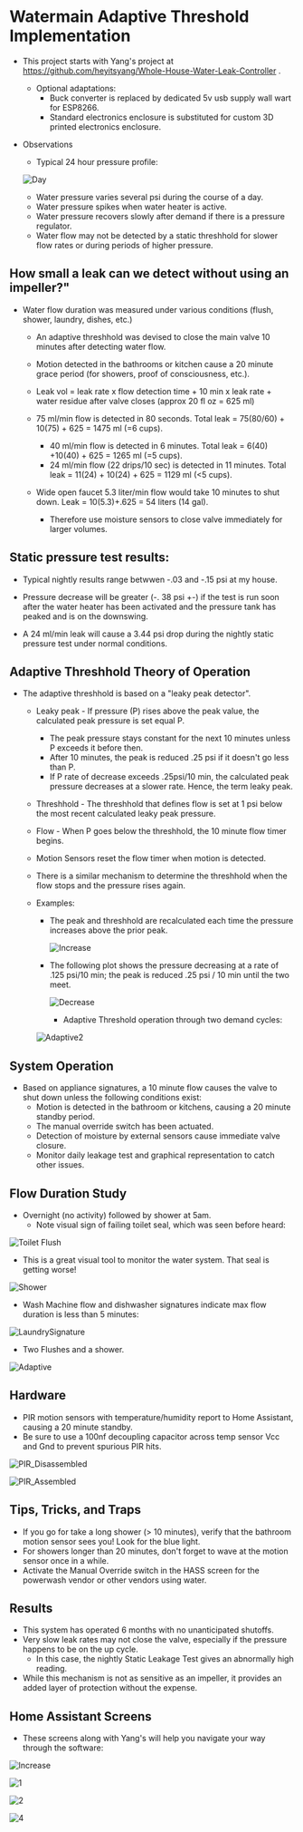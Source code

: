 # Watermain Adaptive Threshold Implementation

- This project starts with Yang's project at https://github.com/heyitsyang/Whole-House-Water-Leak-Controller .
	- Optional adaptations:
		- Buck converter is replaced by dedicated 5v usb supply wall wart for ESP8266.
  		- Standard electronics enclosure is substituted for custom 3D printed electronics enclosure.
	
- Observations
	- Typical 24 hour pressure profile:
  
 	![Day](media/20240108_DAY_Plot.jpg)

  	- Water pressure varies several psi during the course of a day.
  	- Water pressure spikes when water heater is active.
  	- Water pressure recovers slowly after demand if there is a pressure regulator.
  	- Water flow may not be detected by a static threshhold for slower flow rates or during periods of higher pressure.
  	  
## How small a leak can we detect without using an impeller?"
- Water flow duration was measured under various conditions (flush, shower, laundry, dishes, etc.)
	- An adaptive threshhold was devised to close the main valve 10 minutes after detecting water flow.
 	- Motion detected in the bathrooms or kitchen cause a 20 minute grace period (for showers, proof of consciousness, etc.).
    
  	- Leak vol = leak rate x flow detection time + 10 min x leak rate + water residue after valve closes (approx 20 fl oz = 625 ml) 
 	- 75 ml/min flow is detected in 80 seconds. Total leak = 75(80/60) + 10(75) + 625 = 1475 ml (=6 cups).
        - 40 ml/min flow is detected in 6 minutes.  Total leak = 6(40) +10(40) + 625 = 1265 ml (=5 cups).
       	- 24 ml/min flow (22 drips/10 sec) is detected in 11 minutes.  Total leak = 11(24) + 10(24) + 625 = 1129 ml (<5 cups).
  	- Wide open faucet 5.3 liter/min flow would take 10 minutes to shut down.  Leak = 10(5.3)+.625 = 54 liters (14 gal).
  	 	- Therefore use moisture sensors to close valve immediately for larger volumes.
  	    
## Static pressure test results:

- Typical nightly results range betwwen     -.03 and -.15 psi at my house.

- Pressure decrease will be greater (-. 38 psi +-) if the test is run soon after the water heater has been activated and the pressure tank has peaked and is on the downswing. 

- A 24 ml/min leak will cause a 3.44 psi drop during the nightly static pressure test under normal conditions.
    
## Adaptive Threshhold Theory of Operation
- The adaptive threshhold is based on a "leaky peak detector".
  	- Leaky peak - If pressure (P) rises above the peak value, the calculated peak pressure is set equal P.
  		- The peak pressure stays constant for the next 10 minutes unless P exceeds it before then.
  	 	- After 10 minutes, the peak is reduced .25 psi if it doesn't go less than P.
  		- If P rate of decrease exceeds .25psi/10 min, the calculated peak pressure decreases at a slower rate.  Hence, the term leaky peak.
  	- Threshhold - The threshhold that defines flow is set at 1 psi below the most recent calculated leaky peak pressure.
  	- Flow - When P goes below the threshhold, the 10 minute flow timer begins.
  	- Motion Sensors reset the flow timer when motion is detected.
  	- There is a similar mechanism to determine the threshhold when the flow stops and the pressure rises again.
  
  - Examples:
  	
   	- The peak and threshhold are recalculated each time the pressure increases above the prior peak.

	  
	  ![Increase](media/20240104_165739%20Home%20p%20Incr%20plot.jpg)


	- The following plot shows the pressure decreasing at a rate of .125 psi/10 min; the peak is reduced .25 psi / 10 min until the two meet.

	  ![Decrease](media/20240104_174717%20G%20p%20decr.jpg)

    	- Adaptive Threshold operation through two demand cycles:
  
	![Adaptive2](media/AdaptiveThreshhold2.jpg)
 
## System Operation
- Based on appliance signatures, a 10 minute flow causes the valve to shut down unless the following conditions exist:
	- Motion is detected in the bathroom or kitchens, causing a 20 minute standby period.
	- The manual override switch has been actuated.
	- Detection of moisture by external sensors cause immediate valve closure.
 	- Monitor daily leakage test and graphical representation to catch other issues.

## Flow Duration Study
- Overnight (no activity) followed by shower at 5am.
	- Note visual sign of failing toilet seal, which was seen before heard:
      
![Toilet Flush](media/ToiLeak.jpg)

- This is a great visual tool to monitor the water system.  That seal is getting worse!

![Shower](media/ToiLeak2.jpg)

- Wash Machine flow and dishwasher signatures indicate max flow duration is less than 5 minutes:

![LaundrySignature](media/LaundrySignature.jpg)

- Two Flushes and a shower.
  
![Adaptive](media/AdaptiveThreshold.jpg)

## Hardware
- PIR motion sensors with temperature/humidity report to Home Assistant, causing a 20 minute standby.
- Be sure to use a 100nf decoupling capacitor across temp sensor Vcc and Gnd to prevent spurious PIR hits.

![PIR_Disassembled](media/PIRDissassembly.jpg)

![PIR_Assembled](media/PIR_Motion_Detector.jpg)

## Tips, Tricks, and Traps

- If you go for take a long shower (> 10 minutes), verify that the bathroom motion sensor sees you!  Look for the blue light.
- For showers longer than 20 minutes, don't forget to wave at the motion sensor once in a while.
- Activate the Manual Override switch in the HASS screen for the powerwash vendor or other vendors using water.

## Results

- This system has operated 6 months with no unanticipated shutoffs.  
- Very slow leak rates may not close the valve, especially if the pressure happens to be on the up cycle.
   	- In this case, the nightly Static Leakage Test gives an abnormally high reading.
- While this mechanism is not as sensitive as an impeller, it provides an added layer of protection without the expense.

## Home Assistant Screens

- These screens along with Yang's will help you navigate your way through the software:

![Increase](media/20240104_165739%20Home%20p%20Incr.jpg)

![1](media/20240108_HA_Plot_PIR.jpg)

![2](media/20240108_HA_Settings.jpg)

![4](media/20240108_HA_full.jpg)











